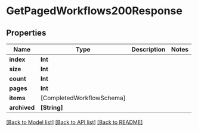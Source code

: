 # GetPagedWorkflows200Response

## Properties
Name | Type | Description | Notes
------------ | ------------- | ------------- | -------------
**index** | **Int** |  | 
**size** | **Int** |  | 
**count** | **Int** |  | 
**pages** | **Int** |  | 
**items** | [CompletedWorkflowSchema] |  | 
**archived** | **[String]** |  | 

[[Back to Model list]](../README.md#documentation-for-models) [[Back to API list]](../README.md#documentation-for-api-endpoints) [[Back to README]](../README.md)


